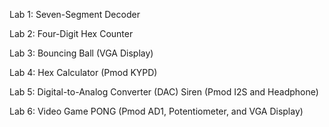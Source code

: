 Lab 1: Seven-Segment Decoder

Lab 2: Four-Digit Hex Counter

Lab 3: Bouncing Ball (VGA Display)

Lab 4: Hex Calculator (Pmod KYPD)

Lab 5: Digital-to-Analog Converter (DAC) Siren (Pmod I2S and Headphone)

Lab 6: Video Game PONG (Pmod AD1, Potentiometer, and VGA Display)
